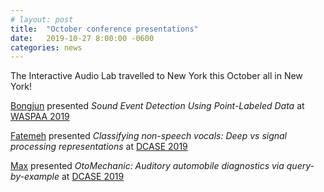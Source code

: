 ```yaml
---
# layout: post
title:  "October conference presentations"
date:   2019-10-27 8:00:00 -0600
categories: news
---
```

The Interactive Audio Lab travelled to New York this October  all in New York!

[Bongjun](https://www.bongjunkim.com) presented *Sound Event Detection Using Point-Labeled Data* at [WASPAA 2019](https://www.waspaa.com/schedule/)

[Fatemeh](http://fatemehpishdadian.com) presented *Classifying non-speech vocals: Deep vs signal processing representations* at [DCASE 2019](http://dcase.community)

[Max](http://www.maxrmorrison.com) presented *OtoMechanic: Auditory automobile diagnostics via query-by-example* at [DCASE 2019](http://dcase.community)